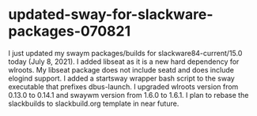 # updated-sway-for-slackware-packages-070821
I just updated my swaym packages/builds for slackware84-current/15.0 today (July 8, 2021).
I added libseat as it is a new hard dependency for wlroots. My libseat package does not include seatd and does include elogind support.
I added a startsway wrapper bash script to the sway executable that prefixes dbus-launch.
I upgraded wlroots version from 0.13.0 to 0.14.1 and swaywm version from 1.6.0 to 1.6.1.
I plan to rebase the slackbuilds to slackbuild.org template in near future.
